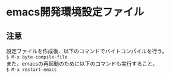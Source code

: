# emacs開発環境設定ファイル

## 注意

設定ファイルを作成後、以下のコマンドでバイトコンパイルを行う。  
`$ M-x byte-compile-file`  
また、emacsの再起動のために以下のコマンドも実行すること。  
`$ M-x restart-emacs`
